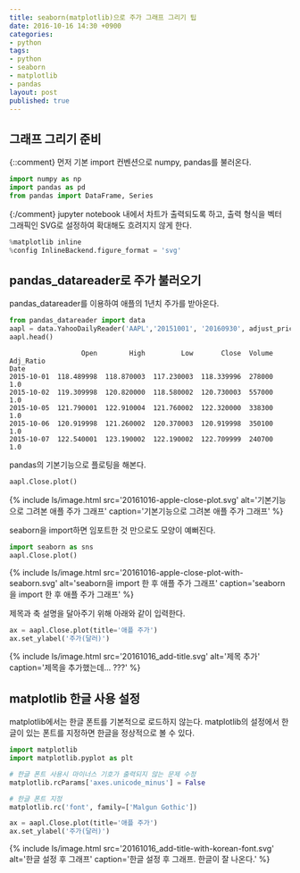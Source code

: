 ```yaml
---
title: seaborn(matplotlib)으로 주가 그래프 그리기 팁
date: 2016-10-16 14:30 +0900
categories:
- python
tags:
- python
- seaborn
- matplotlib
- pandas
layout: post
published: true
---
```



## 그래프 그리기 준비
{::comment}
먼저 기본 import 컨벤션으로 numpy, pandas를 불러온다.

```python
import numpy as np
import pandas as pd
from pandas import DataFrame, Series
```
{:/comment}
jupyter notebook 내에서 차트가 출력되도록 하고, 출력 형식을 벡터 그래픽인 SVG로 설정하여 확대해도 흐려지지 않게 한다.

```python
%matplotlib inline
%config InlineBackend.figure_format = 'svg'
```

## pandas_datareader로 주가 불러오기

pandas_datareader를 이용하여 애플의 1년치 주가를 받아온다. 

```python
from pandas_datareader import data
aapl = data.YahooDailyReader('AAPL','20151001', '20160930', adjust_price=True).read()
aapl.head()
```

```
                  Open        High         Low       Close  Volume  Adj_Ratio
Date                                                                         
2015-10-01  118.489998  118.870003  117.230003  118.339996  278000        1.0
2015-10-02  119.309998  120.820000  118.580002  120.730003  557000        1.0
2015-10-05  121.790001  122.910004  121.760002  122.320000  338300        1.0
2015-10-06  120.919998  121.260002  120.370003  120.919998  350100        1.0
2015-10-07  122.540001  123.190002  122.190002  122.709999  240700        1.0
```

pandas의 기본기능으로 플로팅을 해본다. 

```python
aapl.Close.plot()
```

{% include ls/image.html
   src='20161016-apple-close-plot.svg'
   alt='기본기능으로 그려본 애플 주가 그래프'
   caption='기본기능으로 그려본 애플 주가 그래프'
%}

seaborn을 import하면 임포트한 것 만으로도 모양이 예뻐진다.

```python
import seaborn as sns
aapl.Close.plot()
```

{% include ls/image.html
   src='20161016-apple-close-plot-with-seaborn.svg'
   alt='seaborn을 import 한 후 애플 주가 그래프'
   caption='seaborn을 import 한 후 애플 주가 그래프' %}

제목과 축 설명을 달아주기 위해 아래와 같이 입력한다.

```python
ax = aapl.Close.plot(title='애플 주가')
ax.set_ylabel('주가(달러)')
```

{% include ls/image.html
   src='20161016_add-title.svg'
   alt='제목 추가'
   caption='제목을 추가했는데... ???' %}

## matplotlib 한글 사용 설정

matplotlib에서는 한글 폰트를 기본적으로 로드하지 않는다. matplotlib의 설정에서 한글이 있는 폰트를 지정하면 한글을 정상적으로 볼 수 있다.

```python
import matplotlib
import matplotlib.pyplot as plt

# 한글 폰트 사용시 마이너스 기호가 출력되지 않는 문제 수정
matplotlib.rcParams['axes.unicode_minus'] = False

# 한글 폰트 지정
matplotlib.rc('font', family=['Malgun Gothic'])

ax = aapl.Close.plot(title='애플 주가')
ax.set_ylabel('주가(달러)')
```

{% include ls/image.html
   src='20161016_add-title-with-korean-font.svg'
   alt='한글 설정 후 그래프'
   caption='한글 설정 후 그래프. 한글이 잘 나온다.' %}



